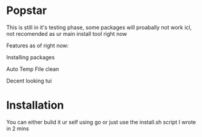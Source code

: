 # Popstar

This is still in it's testing phase, some packages will proabally not work icl, not recomended as ur main install tool right now

Features as of right now:

Installing packages

Auto Temp File clean

Decent looking tui

# Installation

You can either bulid it ur self using go or just use the install.sh script I wrote in 2 mins
